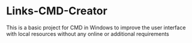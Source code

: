 # Links-CMD-Creator
This is a basic project for CMD in Windows to improve the user interface with local resources without any online or additional requirements
